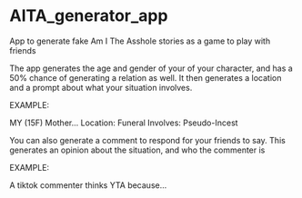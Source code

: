 # AITA_generator_app
App to generate fake Am I The Asshole stories as a game to play with friends

The app generates the age and gender of your of your character, and has a 50% chance of generating a relation as well. It then generates a location and a prompt about what your situation involves.

EXAMPLE:

MY (15F) Mother...
Location: Funeral
Involves: Pseudo-Incest

You can also generate a comment to respond for your friends to say. This generates an opinion about the situation, and who the commenter is

EXAMPLE:

A tiktok commenter thinks YTA because...
